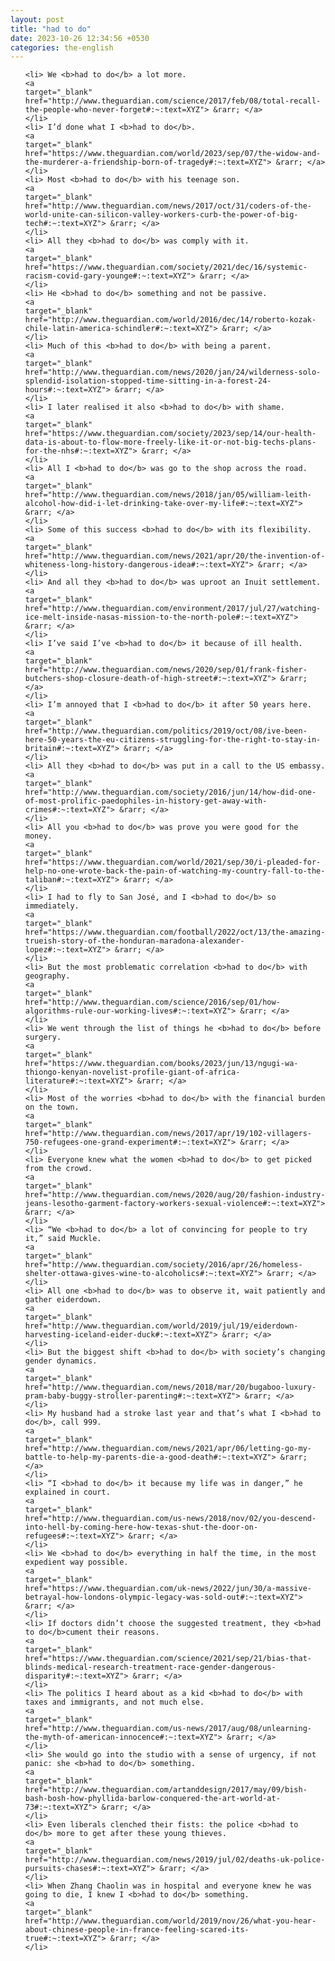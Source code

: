 ```yaml
---
layout: post
title: "had to do"
date: 2023-10-26 12:34:56 +0530
categories: the-english
---
```

<ol>

    <li> We <b>had to do</b> a lot more.
    <a 
    target="_blank" 
    href="http://www.theguardian.com/science/2017/feb/08/total-recall-the-people-who-never-forget#:~:text=XYZ"> &rarr; </a>
    </li>
    <li> I’d done what I <b>had to do</b>.
    <a 
    target="_blank" 
    href="https://www.theguardian.com/world/2023/sep/07/the-widow-and-the-murderer-a-friendship-born-of-tragedy#:~:text=XYZ"> &rarr; </a>
    </li>
    <li> Most <b>had to do</b> with his teenage son.
    <a 
    target="_blank" 
    href="http://www.theguardian.com/news/2017/oct/31/coders-of-the-world-unite-can-silicon-valley-workers-curb-the-power-of-big-tech#:~:text=XYZ"> &rarr; </a>
    </li>
    <li> All they <b>had to do</b> was comply with it.
    <a 
    target="_blank" 
    href="https://www.theguardian.com/society/2021/dec/16/systemic-racism-covid-gary-younge#:~:text=XYZ"> &rarr; </a>
    </li>
    <li> He <b>had to do</b> something and not be passive.
    <a 
    target="_blank" 
    href="http://www.theguardian.com/world/2016/dec/14/roberto-kozak-chile-latin-america-schindler#:~:text=XYZ"> &rarr; </a>
    </li>
    <li> Much of this <b>had to do</b> with being a parent.
    <a 
    target="_blank" 
    href="http://www.theguardian.com/news/2020/jan/24/wilderness-solo-splendid-isolation-stopped-time-sitting-in-a-forest-24-hours#:~:text=XYZ"> &rarr; </a>
    </li>
    <li> I later realised it also <b>had to do</b> with shame.
    <a 
    target="_blank" 
    href="https://www.theguardian.com/society/2023/sep/14/our-health-data-is-about-to-flow-more-freely-like-it-or-not-big-techs-plans-for-the-nhs#:~:text=XYZ"> &rarr; </a>
    </li>
    <li> All I <b>had to do</b> was go to the shop across the road.
    <a 
    target="_blank" 
    href="http://www.theguardian.com/news/2018/jan/05/william-leith-alcohol-how-did-i-let-drinking-take-over-my-life#:~:text=XYZ"> &rarr; </a>
    </li>
    <li> Some of this success <b>had to do</b> with its flexibility.
    <a 
    target="_blank" 
    href="http://www.theguardian.com/news/2021/apr/20/the-invention-of-whiteness-long-history-dangerous-idea#:~:text=XYZ"> &rarr; </a>
    </li>
    <li> And all they <b>had to do</b> was uproot an Inuit settlement.
    <a 
    target="_blank" 
    href="http://www.theguardian.com/environment/2017/jul/27/watching-ice-melt-inside-nasas-mission-to-the-north-pole#:~:text=XYZ"> &rarr; </a>
    </li>
    <li> I’ve said I’ve <b>had to do</b> it because of ill health.
    <a 
    target="_blank" 
    href="http://www.theguardian.com/news/2020/sep/01/frank-fisher-butchers-shop-closure-death-of-high-street#:~:text=XYZ"> &rarr; </a>
    </li>
    <li> I’m annoyed that I <b>had to do</b> it after 50 years here.
    <a 
    target="_blank" 
    href="http://www.theguardian.com/politics/2019/oct/08/ive-been-here-50-years-the-eu-citizens-struggling-for-the-right-to-stay-in-britain#:~:text=XYZ"> &rarr; </a>
    </li>
    <li> All they <b>had to do</b> was put in a call to the US embassy.
    <a 
    target="_blank" 
    href="http://www.theguardian.com/society/2016/jun/14/how-did-one-of-most-prolific-paedophiles-in-history-get-away-with-crimes#:~:text=XYZ"> &rarr; </a>
    </li>
    <li> All you <b>had to do</b> was prove you were good for the money.
    <a 
    target="_blank" 
    href="https://www.theguardian.com/world/2021/sep/30/i-pleaded-for-help-no-one-wrote-back-the-pain-of-watching-my-country-fall-to-the-taliban#:~:text=XYZ"> &rarr; </a>
    </li>
    <li> I had to fly to San José, and I <b>had to do</b> so immediately.
    <a 
    target="_blank" 
    href="https://www.theguardian.com/football/2022/oct/13/the-amazing-trueish-story-of-the-honduran-maradona-alexander-lopez#:~:text=XYZ"> &rarr; </a>
    </li>
    <li> But the most problematic correlation <b>had to do</b> with geography.
    <a 
    target="_blank" 
    href="http://www.theguardian.com/science/2016/sep/01/how-algorithms-rule-our-working-lives#:~:text=XYZ"> &rarr; </a>
    </li>
    <li> We went through the list of things he <b>had to do</b> before surgery.
    <a 
    target="_blank" 
    href="https://www.theguardian.com/books/2023/jun/13/ngugi-wa-thiongo-kenyan-novelist-profile-giant-of-africa-literature#:~:text=XYZ"> &rarr; </a>
    </li>
    <li> Most of the worries <b>had to do</b> with the financial burden on the town.
    <a 
    target="_blank" 
    href="http://www.theguardian.com/news/2017/apr/19/102-villagers-750-refugees-one-grand-experiment#:~:text=XYZ"> &rarr; </a>
    </li>
    <li> Everyone knew what the women <b>had to do</b> to get picked from the crowd.
    <a 
    target="_blank" 
    href="http://www.theguardian.com/news/2020/aug/20/fashion-industry-jeans-lesotho-garment-factory-workers-sexual-violence#:~:text=XYZ"> &rarr; </a>
    </li>
    <li> “We <b>had to do</b> a lot of convincing for people to try it,” said Muckle.
    <a 
    target="_blank" 
    href="http://www.theguardian.com/society/2016/apr/26/homeless-shelter-ottawa-gives-wine-to-alcoholics#:~:text=XYZ"> &rarr; </a>
    </li>
    <li> All one <b>had to do</b> was to observe it, wait patiently and gather eiderdown.
    <a 
    target="_blank" 
    href="http://www.theguardian.com/world/2019/jul/19/eiderdown-harvesting-iceland-eider-duck#:~:text=XYZ"> &rarr; </a>
    </li>
    <li> But the biggest shift <b>had to do</b> with society’s changing gender dynamics.
    <a 
    target="_blank" 
    href="http://www.theguardian.com/news/2018/mar/20/bugaboo-luxury-pram-baby-buggy-stroller-parenting#:~:text=XYZ"> &rarr; </a>
    </li>
    <li> My husband had a stroke last year and that’s what I <b>had to do</b>, call 999.
    <a 
    target="_blank" 
    href="http://www.theguardian.com/news/2021/apr/06/letting-go-my-battle-to-help-my-parents-die-a-good-death#:~:text=XYZ"> &rarr; </a>
    </li>
    <li> “I <b>had to do</b> it because my life was in danger,” he explained in court.
    <a 
    target="_blank" 
    href="http://www.theguardian.com/us-news/2018/nov/02/you-descend-into-hell-by-coming-here-how-texas-shut-the-door-on-refugees#:~:text=XYZ"> &rarr; </a>
    </li>
    <li> We <b>had to do</b> everything in half the time, in the most expedient way possible.
    <a 
    target="_blank" 
    href="https://www.theguardian.com/uk-news/2022/jun/30/a-massive-betrayal-how-londons-olympic-legacy-was-sold-out#:~:text=XYZ"> &rarr; </a>
    </li>
    <li> If doctors didn’t choose the suggested treatment, they <b>had to do</b>cument their reasons.
    <a 
    target="_blank" 
    href="https://www.theguardian.com/science/2021/sep/21/bias-that-blinds-medical-research-treatment-race-gender-dangerous-disparity#:~:text=XYZ"> &rarr; </a>
    </li>
    <li> The politics I heard about as a kid <b>had to do</b> with taxes and immigrants, and not much else.
    <a 
    target="_blank" 
    href="http://www.theguardian.com/us-news/2017/aug/08/unlearning-the-myth-of-american-innocence#:~:text=XYZ"> &rarr; </a>
    </li>
    <li> She would go into the studio with a sense of urgency, if not panic: she <b>had to do</b> something.
    <a 
    target="_blank" 
    href="http://www.theguardian.com/artanddesign/2017/may/09/bish-bash-bosh-how-phyllida-barlow-conquered-the-art-world-at-73#:~:text=XYZ"> &rarr; </a>
    </li>
    <li> Even liberals clenched their fists: the police <b>had to do</b> more to get after these young thieves.
    <a 
    target="_blank" 
    href="http://www.theguardian.com/news/2019/jul/02/deaths-uk-police-pursuits-chases#:~:text=XYZ"> &rarr; </a>
    </li>
    <li> When Zhang Chaolin was in hospital and everyone knew he was going to die, I knew I <b>had to do</b> something.
    <a 
    target="_blank" 
    href="http://www.theguardian.com/world/2019/nov/26/what-you-hear-about-chinese-people-in-france-feeling-scared-its-true#:~:text=XYZ"> &rarr; </a>
    </li>